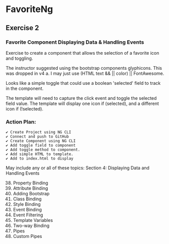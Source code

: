 # FavoriteNg

## Exercise 2

### Favorite Component Displaying Data & Handling Events

Exercise to create a component that allows the selection of a favorite icon and toggling.

The instructor suggested using the bootstrap components glyphicons. This was dropped in v4
a. I may just use (HTML text && || color) || FontAwesome.

Looks like a simple toggle that could use a boolean 'selected' field to track in the component.

The template will need to capture the click event and toggle the selected field value.
The template will display one icon if (selected), and a different icon if (!selected).

### Action Plan:

    ✔ Create Project using NG CLI
    ✔ Connect and push to GitHub
    ✔ Create Component using NG CLI
    ✔ Add toggle field to component
    ✔ Add toggle method to component.
    ✔ Add simple HTML to template.
    ✔ Add to index.html to display

May include any or all of these topics:
Section 4: Displaying Data and
Handling Events

38. Property Binding<br>
39. Attribute Binding<br>
40. Adding Bootstrap<br>
41. Class Binding<br>
42. Style Binding<br>
43. Event Binding<br>
44. Event Filtering<br>
45. Template Variables<br>
46. Two-way Binding<br>
47. Pipes<br>
48. Custom Pipes<br>
